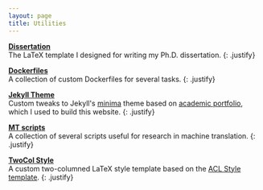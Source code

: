 ```yaml
---
layout: page
title: Utilities
---
```


**[Dissertation](https://github.com/midobal/dissertation)** <br />
The LaTeX template I designed for writing my Ph.D. dissertation.
{: .justify}

**[Dockerfiles](https://github.com/midobal/dockerfiles)** <br />
A collection of custom Dockerfiles for several tasks.
{: .justify}

**[Jekyll Theme](https://github.com/midobal/jekyll-theme)** <br />
Custom tweaks to Jekyll's [minima](https://github.com/jekyll/minima) theme based on [academic portfolio](https://github.com/ys1998/academic-portfolio), which I used to build this website.
{: .justify}

**[MT scripts](https://github.com/midobal/mt-scripts)** <br />
A collection of several scripts useful for research in machine translation.
{: .justify}

**[TwoCol Style](https://github.com/midobal/twocol-style)** <br />
A custom two-columned LaTeX style template based on the [ACL Style template](https://github.com/acl-org/acl-style-files).
{: .justify}